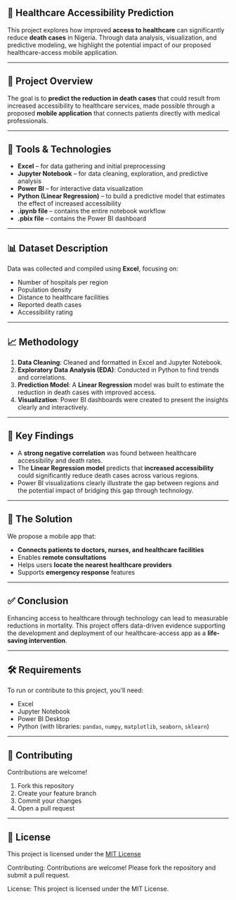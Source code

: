 ## 🏥 Healthcare Accessibility Prediction

This project explores how improved **access to healthcare** can significantly reduce **death cases** in Nigeria. Through data analysis, visualization, and predictive modeling, we highlight the potential impact of our proposed healthcare-access mobile application.

---

## 📌 Project Overview

The goal is to **predict the reduction in death cases** that could result from increased accessibility to healthcare services, made possible through a proposed **mobile application** that connects patients directly with medical professionals.

---

## 🧪 Tools & Technologies

* **Excel** – for data gathering and initial preprocessing
* **Jupyter Notebook** – for data cleaning, exploration, and predictive analysis
* **Power BI** – for interactive data visualization
* **Python (Linear Regression)** – to build a predictive model that estimates the effect of increased accessibility
* **.ipynb file** – contains the entire notebook workflow
* **.pbix file** – contains the Power BI dashboard

---

## 📊 Dataset Description

Data was collected and compiled using **Excel**, focusing on:

* Number of hospitals per region
* Population density
* Distance to healthcare facilities
* Reported death cases
* Accessibility rating

---

## 📈 Methodology

1. **Data Cleaning**: Cleaned and formatted in Excel and Jupyter Notebook.
2. **Exploratory Data Analysis (EDA)**: Conducted in Python to find trends and correlations.
3. **Prediction Model**: A **Linear Regression** model was built to estimate the reduction in death cases with improved access.
4. **Visualization**: Power BI dashboards were created to present the insights clearly and interactively.

---

## 🧠 Key Findings

* A **strong negative correlation** was found between healthcare accessibility and death rates.
* The **Linear Regression model** predicts that **increased accessibility** could significantly reduce death cases across various regions.
* Power BI visualizations clearly illustrate the gap between regions and the potential impact of bridging this gap through technology.

---

## 📲 The Solution

We propose a mobile app that:

* **Connects patients to doctors, nurses, and healthcare facilities**
* Enables **remote consultations**
* Helps users **locate the nearest healthcare providers**
* Supports **emergency response** features

---

## ✅ Conclusion

Enhancing access to healthcare through technology can lead to measurable reductions in mortality. This project offers data-driven evidence supporting the development and deployment of our healthcare-access app as a **life-saving intervention**.

---

## 🛠️ Requirements

To run or contribute to this project, you’ll need:

* Excel
* Jupyter Notebook
* Power BI Desktop
* Python (with libraries: `pandas`, `numpy`, `matplotlib`, `seaborn`, `sklearn`)

---

## 🤝 Contributing

Contributions are welcome!

1. Fork this repository
2. Create your feature branch
3. Commit your changes
4. Open a pull request

---

## 📄 License

This project is licensed under the [MIT License](LICENSE)

Contributing: Contributions are welcome! Please fork the repository and submit a pull request.

License: This project is licensed under the MIT License.
